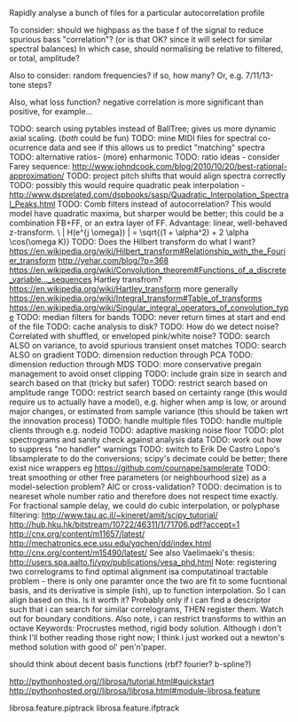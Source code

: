 
Rapidly analyse a bunch of files for a particular autocorrelation profile

To consider: should we highpass as the base f of the signal to reduce spurious bass "correlation"? (or is that OK? since it will select for similar spectral balances)
In which case, should normalising be relative to filtered, or total, amplitude?

Also to consider: random frequencies? if so, how many? Or, e.g. 7/11/13-tone steps?  

Also, what loss function? negative correlation is more significant than positive, for example...

TODO: search using pytables instead of BallTree; gives us more dynamic axial scaling. (*both* could be fun)
TODO: mine MIDI files for spectral co-ocurrence data and see if this allows us to predict "matching" spectra
TODO: alternative ratios- (more) enharmonic
TODO: ratio ideas - consider Farey sequence: http://www.johndcook.com/blog/2010/10/20/best-rational-approximation/
TODO: project pitch shifts that would align spectra correctly
TODO: possibly this would require quadratic peak interpolation - http://www.dsprelated.com/dspbooks/sasp/Quadratic_Interpolation_Spectral_Peaks.html
TODO: Comb filters instead of autocorrelation? This would model have quadratic maxima, but sharper would be better; this could be a combination FB+FF, or an extra layer of FF. Advantage: linear, well-behaved z-transform. \ | H(e^{j \omega}) | = \sqrt{(1 + \alpha^2) + 2 \alpha \cos(\omega K)}
TODO: Does the Hilbert transform do what I want?
https://en.wikipedia.org/wiki/Hilbert_transform#Relationship_with_the_Fourier_transform
http://yehar.com/blog/?p=368
https://en.wikipedia.org/wiki/Convolution_theorem#Functions_of_a_discrete_variable..._sequences
Hartley transfrom? https://en.wikipedia.org/wiki/Hartley_transform
more generally
https://en.wikipedia.org/wiki/Integral_transform#Table_of_transforms https://en.wikipedia.org/wiki/Singular_integral_operators_of_convolution_type
TODO: median filters for bands
TODO: never return times at start and end of the file
TODO: cache analysis to disk?
TODO: How do we detect noise? Correlated with shuffled, or enveloped pink/white noise? 
TODO: search ALSO on variance, to avoid spurious transient onset matches
TODO: search ALSO on gradient
TODO: dimension reduction through PCA
TODO: dimension reduction through MDS
TODO: more conservative pregain management to avoid onset clipping
TODO: include grain size in search and search based on that (tricky but safer)
TODO: restrict search based on amplitude range
TODO: restrict search based on certainty range (this would require us to actually have a model), e.g. higher when amp is low, or around major changes, or estimated from sample variance (this should be taken wrt the innovation process)
TODO: handle multiple files
TODO: handle multiple clients through e.g. nodeid
TODO: adaptive masking noise floor
TODO: plot spectrograms and sanity check against analysis data
TODO: work out how to suppress "no handler" warnings
TODO: switch to Erik De Castro Lopo's libsamplerate to do the conversions; scipy's decimate could be better; there exist nice wrappers eg https://github.com/cournape/samplerate
TODO: treat smoothing or other free parameters (or neighbourhood size) as a model-selection problem? AIC or cross-validation?
TODO: decimation is to neareset whole number ratio and therefore does not respect time exactly.
For fractional sample delay, we could do cubic interpolation, or polyphase filtering:
http://www.tau.ac.il/~kineret/amit/scipy_tutorial/
http://hub.hku.hk/bitstream/10722/46311/1/71706.pdf?accept=1
http://cnx.org/content/m11657/latest/
http://mechatronics.ece.usu.edu/yqchen/dd/index.html
http://cnx.org/content/m15490/latest/
See also Vaelimaeki's thesis: http://users.spa.aalto.fi/vpv/publications/vesa_phd.html
Note: registering two correlograms to find optimal alignment isa computatinoal tractable problem - there is only one paramter once the two are fit to some fucntional basis, and its derivative is simple (ish), up to function interpolation. So I can align based on this. Is it worth it? Probably only if i can find a descriptor such that i can search for similar correlograms, THEN register them. 
Watch out for boundary conditions.
Also note, i can restrict transforms to within an octave
Keywords: Procrustes method, rigid body solution. 
Although i don't think I'll bother reading those right now; I think i just worked out a newton's method solution with good ol' pen'n'paper.

should think about decent basis functions (rbf? fourier? b-spline?)

http://pythonhosted.org//librosa/tutorial.html#quickstart
http://pythonhosted.org//librosa/librosa.html#module-librosa.feature


librosa.feature.piptrack
librosa.feature.ifptrack